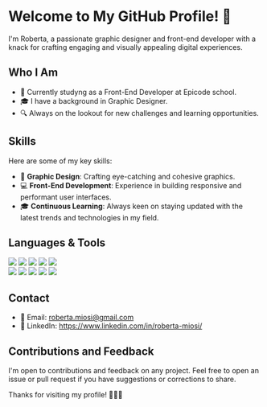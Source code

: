 # Welcome to My GitHub Profile! 👋

I'm Roberta, a passionate graphic designer and front-end developer with a knack for crafting engaging and visually appealing digital experiences.

## Who I Am

- 💼 Currently studyng as a Front-End Developer at Epicode school.
- 🎓 I have a background in Graphic Designer.
- 🔍 Always on the lookout for new challenges and learning opportunities.

## Skills

Here are some of my key skills:

- 🎨 **Graphic Design**: Crafting eye-catching and cohesive graphics.
- 💻 **Front-End Development**: Experience in building responsive and performant user interfaces.
- 🎓 **Continuous Learning**: Always keen on staying updated with the latest trends and technologies in my field.

## Languages & Tools
![](https://github.com/RobertaMi89/loghi/blob/main/ai.png)   ![](https://github.com/RobertaMi89/loghi/blob/main/ps.png)  ![](https://github.com/RobertaMi89/loghi/blob/main/vs.jpeg)  ![](https://github.com/RobertaMi89/loghi/blob/main/html.png)   ![](https://github.com/RobertaMi89/loghi/blob/main/css.png)  
![](https://github.com/RobertaMi89/loghi/blob/main/bootstrap.png)  ![](https://github.com/RobertaMi89/loghi/blob/main/javascript.jpg)   ![](https://github.com/RobertaMi89/loghi/blob/main/React-icon.svg.png)  ![](https://github.com/RobertaMi89/loghi/blob/main/postman.png)  ![](https://github.com/RobertaMi89/loghi/blob/main/sass.png)

## Contact

- 📧 Email: roberta.miosi@gmail.com
- 🔗 LinkedIn: https://www.linkedin.com/in/roberta-miosi/

## Contributions and Feedback

I'm open to contributions and feedback on any project. Feel free to open an issue or pull request if you have suggestions or corrections to share.

Thanks for visiting my profile! 👨‍💻🚀
